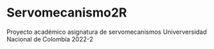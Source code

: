 # Servomecanismo2R
Proyecto académico asignatura de servomecanismos Univerversidad Nacional de Colombia 2022-2

